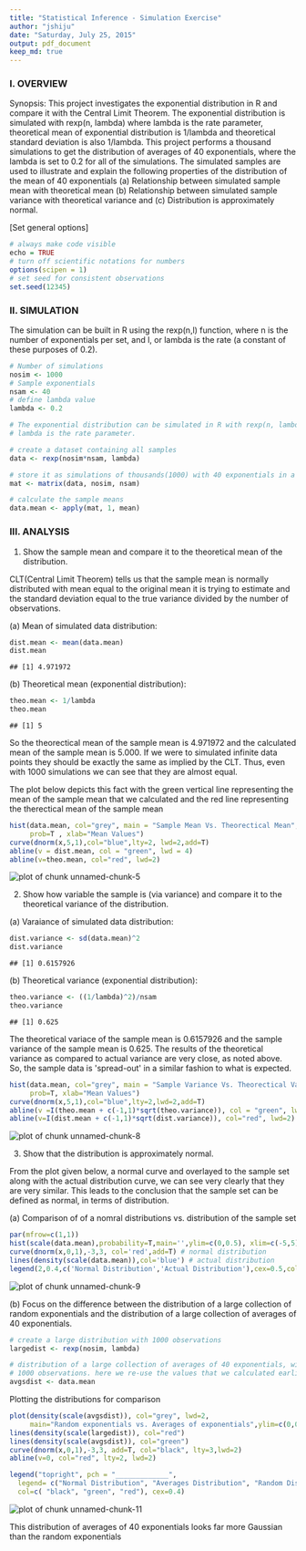 ```yaml
---
title: "Statistical Inference - Simulation Exercise"
author: "jshiju"
date: "Saturday, July 25, 2015"
output: pdf_document
keep_md: true
---
```


### I. OVERVIEW

Synopsis:
This project investigates the exponential distribution in R and compare it with the Central Limit Theorem. The exponential distribution is simulated with rexp(n, lambda) where lambda is the rate parameter, theoretical mean of exponential distribution is 1/lambda and theoretical standard deviation is also 1/lambda. This project performs a thousand simulations to get the distribution of averages of 40 exponentials, where the lambda is set to 0.2 for all of the simulations. The simulated samples are used to illustrate and explain the following properties of the distribution of the mean of 40 exponentials (a) Relationship between simulated sample mean with theoretical mean (b) Relationship between simulated sample variance with theoretical variance and (c) Distribution is approximately normal.



[Set general options]

```r
# always make code visible
echo = TRUE  
# turn off scientific notations for numbers
options(scipen = 1)  
# set seed for consistent observations
set.seed(12345)
```



### II. SIMULATION

The simulation can be built in R using the rexp(n,l) function, where n is the number of exponentials per set, and l, or lambda is the rate (a constant of these purposes of 0.2).


```r
# Number of simulations
nosim <- 1000
# Sample exponentials
nsam <- 40
# define lambda value
lambda <- 0.2

# The exponential distribution can be simulated in R with rexp(n, lambda) where 
# lambda is the rate parameter.

# create a dataset containing all samples
data <- rexp(nosim*nsam, lambda)

# store it as simulations of thousands(1000) with 40 exponentials in a matrix
mat <- matrix(data, nosim, nsam)

# calculate the sample means
data.mean <- apply(mat, 1, mean)
```


### III. ANALYSIS

1. Show the sample mean and compare it to the theoretical mean of the distribution.

CLT(Central Limit Theorem) tells us that the sample mean is normally distributed with mean equal to the original mean it is trying to estimate and the standard deviation equal to the true variance divided by the number of observations.

(a) Mean of simulated data distribution:

```r
dist.mean <- mean(data.mean)
dist.mean
```

```
## [1] 4.971972
```


(b) Theoretical mean (exponential distribution):

```r
theo.mean <- 1/lambda
theo.mean
```

```
## [1] 5
```

So the theorectical mean of the sample mean is 4.971972 and the calculated mean of the sample mean is 5.000. If we were to simulated infinite data points they should be exactly the same as implied by the CLT. Thus, even with 1000 simulations we can see that they are almost equal.


The plot below depicts this fact with the green vertical line representing the mean of the sample mean that we calculated and the red line representing the therectical mean of the sample mean


```r
hist(data.mean, col="grey", main = "Sample Mean Vs. Theorectical Mean", 
     prob=T , xlab="Mean Values")
curve(dnorm(x,5,1),col="blue",lty=2, lwd=2,add=T)
abline(v = dist.mean, col = "green", lwd = 4)
abline(v=theo.mean, col="red", lwd=2)
```

![plot of chunk unnamed-chunk-5](figure/unnamed-chunk-5-1.png) 


2. Show how variable the sample is (via variance) and compare it to the theoretical variance of the distribution.

(a) Varaiance of simulated data distribution:


```r
dist.variance <- sd(data.mean)^2
dist.variance
```

```
## [1] 0.6157926
```

(b) Theoretical variance (exponential distribution):


```r
theo.variance <- ((1/lambda)^2)/nsam
theo.variance
```

```
## [1] 0.625
```

The theoretical variace of the sample mean is 0.6157926 and the sample variance of the sample mean is 0.625. The results of the theoretical variance as compared to actual variance are very close, as noted above. So, the sample data is 'spread-out' in a similar fashion to what is expected.



```r
hist(data.mean, col="grey", main = "Sample Variance Vs. Theorectical Variance", 
     prob=T, xlab="Mean Values")
curve(dnorm(x,5,1),col="blue",lty=2,lwd=2,add=T)
abline(v =I(theo.mean + c(-1,1)*sqrt(theo.variance)), col = "green", lwd = 3)
abline(v=I(dist.mean + c(-1,1)*sqrt(dist.variance)), col="red", lwd=2)
```

![plot of chunk unnamed-chunk-8](figure/unnamed-chunk-8-1.png) 


3. Show that the distribution is approximately normal.

From the plot given below, a normal curve and overlayed to the sample set along with the actual distribution curve, we can see very clearly that they are very similar. This leads to the conclusion that the sample set can be defined as normal, in terms of distribution.

(a) Comparison of of a nomral distributions vs. distribution of the sample set 

```r
par(mfrow=c(1,1))
hist(scale(data.mean),probability=T,main='',ylim=c(0,0.5), xlim=c(-5,5), xlab='')
curve(dnorm(x,0,1),-3,3, col='red',add=T) # normal distribution
lines(density(scale(data.mean)),col='blue') # actual distribution 
legend(2,0.4,c('Normal Distribution','Actual Distribution'),cex=0.5,col=c('red','blue'),lty=1)
```

![plot of chunk unnamed-chunk-9](figure/unnamed-chunk-9-1.png) 


(b) Focus on the difference between the distribution of a large collection of random exponentials and the distribution of a large collection of averages of 40 exponentials. 


```r
# create a large distribution with 1000 observations
largedist <- rexp(nosim, lambda)

# distribution of a large collection of averages of 40 exponentials, with each set containing 
# 1000 observations. here we re-use the values that we calculated earlier. 
avgsdist <- data.mean
```

Plotting the distributions for comparison 



```r
plot(density(scale(avgsdist)), col="grey", lwd=2, 
     main="Random exponentials vs. Averages of exponentials",ylim=c(0,0.65), xlim=c(-5, 5))
lines(density(scale(largedist)), col="red")
lines(density(scale(avgsdist)), col="green")
curve(dnorm(x,0,1),-3,3, add=T, col="black", lty=3,lwd=2)
abline(v=0, col="red", lty=2, lwd=2)

legend("topright", pch = "_____________",
  legend= c("Normal Distribution", "Averages Distribution", "Random Distribution"), 
  col=c( "black", "green", "red"), cex=0.4)
```

![plot of chunk unnamed-chunk-11](figure/unnamed-chunk-11-1.png) 
  

This distribution of averages of 40 exponentials looks far more Gaussian than the random exponentials
